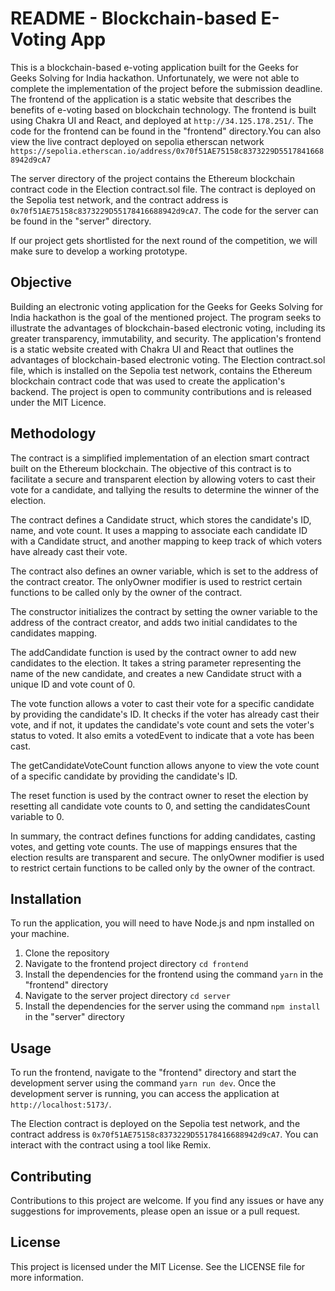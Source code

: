 # README - Blockchain-based E-Voting App

This is a blockchain-based e-voting application built for the Geeks for Geeks Solving for India hackathon. Unfortunately, we were not able to complete the implementation of the project before the submission deadline. The frontend of the application is a static website that describes the benefits of e-voting based on blockchain technology. The frontend is built using Chakra UI and React, and deployed at `http://34.125.178.251/`. The code for the frontend can be found in the "frontend" directory.You can also view the live contract deployed on sepolia etherscan network `https://sepolia.etherscan.io/address/0x70f51AE75158c8373229D55178416688942d9cA7`

The server directory of the project contains the Ethereum blockchain contract code in the Election contract.sol file. The contract is deployed on the Sepolia test network, and the contract address is `0x70f51AE75158c8373229D55178416688942d9cA7`. The code for the server can be found in the "server" directory.

If our project gets shortlisted for the next round of the competition, we will make sure to develop a working prototype.

## Objective

Building an electronic voting application for the Geeks for Geeks Solving for India hackathon is the goal of the mentioned project. The program seeks to illustrate the advantages of blockchain-based electronic voting, including its greater transparency, immutability, and security. The application's frontend is a static website created with Chakra UI and React that outlines the advantages of blockchain-based electronic voting. The Election contract.sol file, which is installed on the Sepolia test network, contains the Ethereum blockchain contract code that was used to create the application's backend. The project is open to community contributions and is released under the MIT Licence.

## Methodology

The contract is a simplified implementation of an election smart contract built on the Ethereum blockchain. The objective of this contract is to facilitate a secure and transparent election by allowing voters to cast their vote for a candidate, and tallying the results to determine the winner of the election.

The contract defines a Candidate struct, which stores the candidate's ID, name, and vote count. It uses a mapping to associate each candidate ID with a Candidate struct, and another mapping to keep track of which voters have already cast their vote.

The contract also defines an owner variable, which is set to the address of the contract creator. The onlyOwner modifier is used to restrict certain functions to be called only by the owner of the contract.

The constructor initializes the contract by setting the owner variable to the address of the contract creator, and adds two initial candidates to the candidates mapping.

The addCandidate function is used by the contract owner to add new candidates to the election. It takes a string parameter representing the name of the new candidate, and creates a new Candidate struct with a unique ID and vote count of 0.

The vote function allows a voter to cast their vote for a specific candidate by providing the candidate's ID. It checks if the voter has already cast their vote, and if not, it updates the candidate's vote count and sets the voter's status to voted. It also emits a votedEvent to indicate that a vote has been cast.

The getCandidateVoteCount function allows anyone to view the vote count of a specific candidate by providing the candidate's ID.

The reset function is used by the contract owner to reset the election by resetting all candidate vote counts to 0, and setting the candidatesCount variable to 0.

In summary, the contract defines functions for adding candidates, casting votes, and getting vote counts. The use of mappings ensures that the election results are transparent and secure. The onlyOwner modifier is used to restrict certain functions to be called only by the owner of the contract.

## Installation

To run the application, you will need to have Node.js and npm installed on your machine.

1. Clone the repository
2. Navigate to the frontend project directory
   `cd frontend`
3. Install the dependencies for the frontend using the command `yarn` in the "frontend" directory
4. Navigate to the server project directory
   `cd server`
5. Install the dependencies for the server using the command `npm install` in the "server" directory

## Usage

To run the frontend, navigate to the "frontend" directory and start the development server using the command `yarn run dev`. Once the development server is running, you can access the application at `http://localhost:5173/`.

The Election contract is deployed on the Sepolia test network, and the contract address is `0x70f51AE75158c8373229D55178416688942d9cA7`. You can interact with the contract using a tool like Remix.

## Contributing

Contributions to this project are welcome. If you find any issues or have any suggestions for improvements, please open an issue or a pull request.

## License

This project is licensed under the MIT License. See the LICENSE file for more information.
